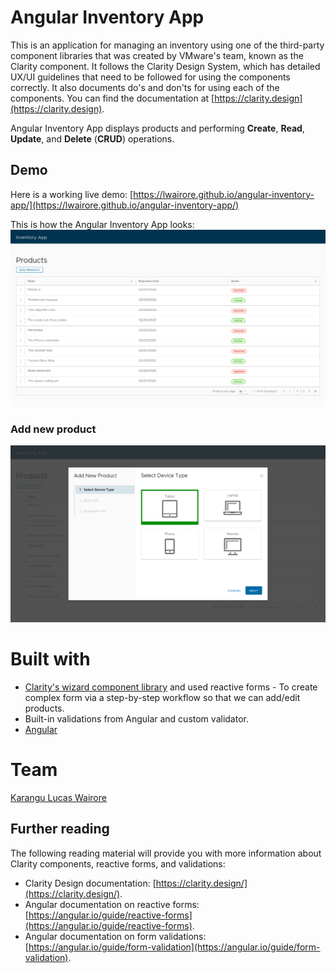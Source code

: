# Angular Inventory App

This is an application for managing an inventory using one of the third-party component libraries that was created by VMware's team, known as the Clarity component. It follows the Clarity Design System, which has detailed UX/UI guidelines that need to be followed for using the components correctly. It also documents do's and don'ts for using each of the components. You can find the documentation at [https://clarity.design](https://clarity.design).

Angular Inventory App displays products and performing **Create**, **Read**, **Update**, and **Delete** (**CRUD**) operations.

## Demo

Here is a working live demo: [https://lwairore.github.io/angular-inventory-app/](https://lwairore.github.io/angular-inventory-app/)

This is how the Angular Inventory App looks:
![This image shows how Angular Inventory App looks](src/assets/demos/inventory-app-homepage.png)

### Add new product
![This image shows how Add new Product section looks like](src/assets/demos/add-new-product.png)

# Built with

- [Clarity's wizard component library](https://clarity.design/) and used reactive forms - To create complex form via a step-by-step workflow so that we can add/edit products.
- Built-in validations from Angular and custom validator.
- [Angular](http://angular.io/)

# Team

[Karangu Lucas Wairore](https://github.com/lwairore)

## Further reading
The following reading material will provide you with more information about Clarity components, reactive forms, and validations:

- Clarity Design documentation: [https://clarity.design/](https://clarity.design/).
- Angular documentation on reactive forms: [https://angular.io/guide/reactive-forms](https://angular.io/guide/reactive-forms).
- Angular documentation on form validations: [https://angular.io/guide/form-validation](https://angular.io/guide/form-validation).
